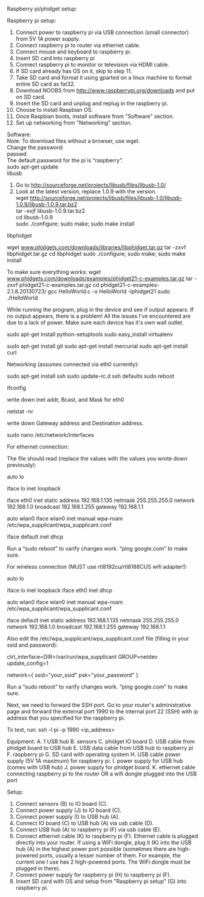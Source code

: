 Raspberry pi/phidget setup:  

Raspberry pi setup:  
1. Connect power to raspberry pi via USB connection (small connector) from 5V 1A power supply.   
2. Connect raspberry pi to router via ethernet cable.  
3. Connect mouse and keyboard to raspberry pi.  
4. Insert SD card into raspberry pi  
5. Connect raspberry pi to monitor or television via HDMI cable.  
6. If SD card already has OS on it, skip to step 11.  
7. Take SD card and format it using gparted on a linux machine to format entire SD card as fat32.  
8. Download NOOBS from http://www.raspberrypi.org/downloads and put on SD card.  
9. Insert the SD card and unplug and replug in the raspberry pi.  
10. Choose to install Raspbian OS.   
11. Once Raspbian boots, install software from "Software" section.  
12. Set up networking from "Networking" section.  

Software:  
Note: To download files without a browser, use wget.  
Change the password:  
passwd  
The default password for the pi is “raspberry”.  
sudo apt-get update  
libusb  
1. Go to http://sourceforge.net/projects/libusb/files/libusb-1.0/  
2. Look at the latest version, replace 1.0.9 with the version.  
wget http://sourceforge.net/projects/libusb/files/libusb-1.0/libusb-1.0.9/libusb-1.0.9.tar.bz2  
tar -xvjf libusb-1.0.9.tar.bz2  
cd libusb-1.0.9  
sudo ./configure; sudo make; sudo make install  

libphidget

wget www.phidgets.com/downloads/libraries/libphidget.tar.gz
tar -zxvf libphidget.tar.gz
cd libphidget
sudo ./configure; sudo make; sudo make install

To make sure everything works:
wget www.phidgets.com/downloads/examples/phidget21-c-examples.tar.gz
tar -zxvf phidget21-c-examples.tar.gz 
cd phidget21-c-examples-2.1.8.20130723/
gcc HelloWorld.c -o HelloWorld -lphidget21
sudo ./HelloWorld

While running the program, plug in the device and see if output appears. If no output appears, there is a problem! All the issues I've encountered are due to a lack of power. Make sure each device has it's own wall outlet.

sudo apt-get install python-setuptools
sudo easy_install virtualenv

sudo apt-get install git
sudo apt-get install mercurial
sudo apt-get install curl

Networking (assumes connected via eth0 currently):

sudo apt-get install ssh
sudo update-rc.d ssh defaults
sudo reboot

ifconfig

write down inet addr, Bcast, and Mask for eth0

netstat -nr

write down Gateway address and Destination address.

sudo nano /etc/network/interfaces

For ethernet connection:

The file should read (replace the values with the values you wrote down previously):



auto lo

iface lo inet loopback

iface eth0 inet static
address 192.168.1.135
netmask 255.255.255.0
network 192.168.1.0
broadcast 192.168.1.255
gateway 192.168.1.1

auto wlan0
iface wlan0 inet manual
wpa-roam /etc/wpa_supplicant/wpa_supplicant.conf

iface default inet dhcp

Run a “sudo reboot” to varify changes work. “ping google.com” to make sure.

For wireless connection (MUST use rtl8192cu/rtl8188CUS wifi adapter!):

auto lo

iface lo inet loopback
iface eth0 inet dhcp

auto wlan0
iface wlan0 inet manual
wpa-roam /etc/wpa_supplicant/wpa_supplicant.conf

iface default inet static
address 192.168.1.135
netmask 255.255.255.0
network 192.168.1.0
broadcast 192.168.1.255
gateway 192.168.1.1

Also edit the /etc/wpa_supplicant/wpa_supplicant.conf file (filling in your ssid and password):

ctrl_interface=DIR=/var/run/wpa_supplicant GROUP=netdev
update_config=1

network={
        ssid="your_ssid"
        psk="your_password"
}

Run a “sudo reboot” to varify changes work. “ping google.com” to make sure.

Next, we need to forward the SSH port. Go to your router's administrative page and forward the external port 1990 to the internal port 22 (SSH) with ip address that you specified for the raspberry pi.

To test, run:
ssh -l pi -p 1990 <ip_address>

Equipment:
A. 1 USB hub
B. sensors
C. phidget IO board
D. USB cable from phidget board to USB hub
E. USB data cable from USB hub to raspberry pi
F. raspberry pi
G. SD card with operating system
H. USB cable power supply (5V 1A maximum) for raspberry pi.
I. power supply for USB hub (comes with USB hub)
J. power supply for phidget board.
K. ethernet cable connecting raspberry pi to the router OR a wifi dongle plugged into the USB port 

Setup:
1. Connect sensors (B) to IO board (C).
2. Connect power supply (J) to IO board (C).
3. Connect power supply (I) to USB hub (A).
4. Connect IO board (C) to USB hub (A) via usb cable (D).
5. Connect USB hub (A) to raspberry pi (F) via usb cable (E).
6. Connect ethernet cable (K) to raspberry pi (F). Ethernet cable is plugged directly into your router. If using a WiFi dongle, plug it (K) into the USB hub (A) in the highest power port possible (sometimes there are high-powered ports, usually a lesser number of them. For example, the current one I use has 2 high-powered ports. The WiFi dongle must be plugged in there).
7. Connect power supply for raspberry pi (H) to raspberry pi (F).
8. Insert SD card with OS and setup from "Raspberry pi setup" (G) into raspberry pi.
